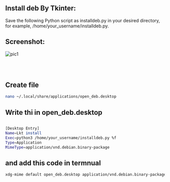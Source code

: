 
## Install deb By Tkinter:
Save the following Python script as installdeb.py in your desired directory, for example, /home/your_username/installdeb.py.
    

## Screenshot:
![pic1](https://i.ibb.co/0YtCvqT/photo-2024-07-18-02-15-09.jpg)


<br /><br />

## Create file 
```bash
nano ~/.local/share/applications/open_deb.desktop
```
## Write thi in open_deb.desktop
```bash

[Desktop Entry]
Name=Lkt install
Exec=python3 /home/your_username/installdeb.py %f
Type=Application
MimeType=application/vnd.debian.binary-package
```
## and add this code in termnual
```bash
xdg-mime default open_deb.desktop application/vnd.debian.binary-package
```
